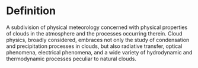 # Definition

A subdivision of physical meteorology concerned with physical properties
of clouds in the atmosphere and the processes occurring therein. Cloud
physics, broadly considered, embraces not only the study of condensation
and precipitation processes in clouds, but also radiative transfer,
optical phenomena, electrical phenomena, and a wide variety of
hydrodynamic and thermodynamic processes peculiar to natural clouds.
